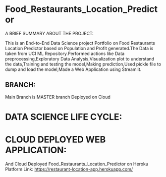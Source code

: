 # Food_Restaurants_Location_Predictor

A BRIEF SUMMARY ABOUT THE PROJECT: 

This is an End-to-End Data Science project Portfolio on Food Restaurants Location Predictor based on Population and Profit generated.The Data is taken from UCI ML Repository.Performed actions like Data preprocessing,Exploratory Data Analysis,Visualization plot to understand the data,Training and testing the model,Making prediction,Used pickle file to dump and load the model,Made a Web Application using Streamlit.

BRANCH:
-----------
Main Branch is MASTER branch
Deployed on Cloud

# DATA SCIENCE LIFE CYCLE:



# CLOUD DEPLOYED WEB APPLICATION:
And Cloud Deployed Food_Restaurants_Location_Predictor on Heroku Platform Link: https://restaurant-location-app.herokuapp.com/
